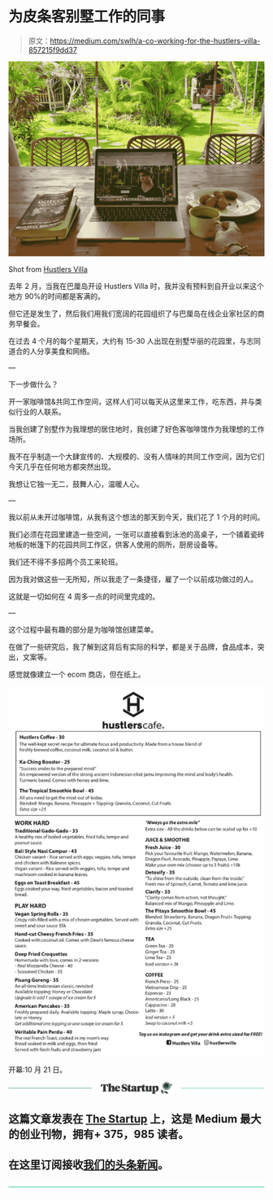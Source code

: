 # 为皮条客别墅工作的同事

> 原文：<https://medium.com/swlh/a-co-working-for-the-hustlers-villa-857215f9dd37>

![](img/62ffe967343dab741b2713025d2cd1c6.png)

Shot from [Hustlers Villa](http://www.hustlersvilla.com)

去年 2 月，当我在巴厘岛开设 Hustlers Villa 时，我并没有预料到自开业以来这个地方 90%的时间都是客满的。

但它还是发生了，然后我们用我们宽阔的花园组织了与巴厘岛在线企业家社区的商务早餐会。

在过去 4 个月的每个星期天，大约有 15-30 人出现在别墅华丽的花园里，与志同道合的人分享美食和网络。

—

下一步做什么？

开一家咖啡馆&共同工作空间，这样人们可以每天从这里来工作，吃东西，并与类似行业的人联系。

当我创建了别墅作为我理想的居住地时，我创建了好色客咖啡馆作为我理想的工作场所。

我不在乎制造一个大肆宣传的、大规模的、没有人情味的共同工作空间，因为它们今天几乎在任何地方都突然出现。

我想让它独一无二，鼓舞人心，温暖人心。

—

我以前从未开过咖啡馆，从我有这个想法的那天到今天，我们花了 1 个月的时间。

我们必须在花园里建造一些空间，一张可以直接看到泳池的高桌子，一个铺着瓷砖地板的帐篷下的花园共同工作区，供客人使用的厕所，厨房设备等。

我们还不得不多招两个员工来轮班。

因为我对做这些一无所知，所以我走了一条捷径，雇了一个以前成功做过的人。

这就是一切如何在 4 周多一点的时间里完成的。

—

这个过程中最有趣的部分是为咖啡馆创建菜单。

在做了一些研究后，我了解到这背后有实际的科学，都是关于品牌，食品成本，突出，文案等。

感觉就像建立一个 ecom 商店，但在纸上。

![](img/d4603d0caa0477ecdb61d1022eb8781a.png)

开幕:10 月 21 日。

[![](img/308a8d84fb9b2fab43d66c117fcc4bb4.png)](https://medium.com/swlh)

## 这篇文章发表在 [The Startup](https://medium.com/swlh) 上，这是 Medium 最大的创业刊物，拥有+ 375，985 读者。

## 在这里订阅接收[我们的头条新闻](http://growthsupply.com/the-startup-newsletter/)。

[![](img/b0164736ea17a63403e660de5dedf91a.png)](https://medium.com/swlh)